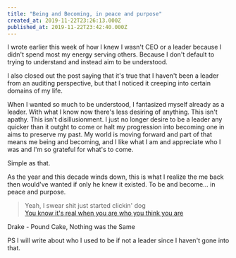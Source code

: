 ```yaml
---
title: "Being and Becoming, in peace and purpose"
created_at: 2019-11-22T23:26:13.000Z
published_at: 2019-11-22T23:42:40.000Z
---
```

I wrote earlier this week of how I knew I wasn't CEO or a leader because I didn't spend most my energy serving others. Because I don't default to trying to understand and instead aim to be understood. 

I also closed out the post saying that it's true that I haven't been a leader from an auditing perspective, but that I noticed it creeping into certain domains of my life.

When I wanted so much to be understood, I fantasized myself already as a leader. With what I know now there's less desiring of anything. This isn't apathy. This isn't disillusionment. I just no longer desire to be a leader any quicker than it outght to come or halt my progression into becoming one in aims to preserve my past. My world is moving forward and part of that means me being and becoming, and I like what I am and appreciate who I was and I'm so grateful for what's to come. 

Simple as that.

As the year and this decade winds down, this is what I realize the me back then would've wanted if only he knew it existed. To be and become... in peace and purpose.

> Yeah, I swear shit just started clickin' dog  
> [You know it's real when you are who you think you are](https://genius.com/Drake-pound-cake-paris-morton-music-2-lyrics#note-2214605)

Drake - Pound Cake, Nothing was the Same

  

PS I will write about who I used to be if not a leader since I haven't gone into that.
